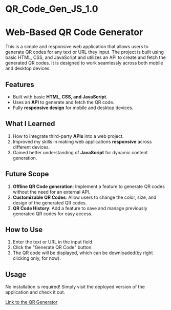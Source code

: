 # QR_Code_Gen_JS_1.0
# Web-Based QR Code Generator

This is a simple and responsive web application that allows users to generate QR codes for any text or URL they input. The project is built using basic HTML, CSS, and JavaScript and utilizes an API to create and fetch the generated QR codes. It is designed to work seamlessly across both mobile and desktop devices.

## Features

- Built with basic **HTML, CSS, and JavaScript**.
- Uses an **API** to generate and fetch the QR code.
- Fully **responsive design** for mobile and desktop devices.
  
## What I Learned

1. How to integrate third-party **APIs** into a web project.
2. Improved my skills in making web applications **responsive** across different devices.
3. Gained better understanding of **JavaScript** for dynamic content generation.

## Future Scope

1. **Offline QR Code generation**: Implement a feature to generate QR codes without the need for an external API.
2. **Customizable QR Codes**: Allow users to change the color, size, and design of the generated QR codes.
3. **QR Code History**: Add a feature to save and manage previously generated QR codes for easy access.

## How to Use

1. Enter the text or URL in the input field.
2. Click the "Generate QR Code" button.
3. The QR code will be displayed, which can be downloaded(by right clicking only, for now).

## Usage

No installation is required! Simply visit the deployed version of the application and check it out.

[Link to the QR Generator](https://github.com/MOHD-SHAMOON-04/QR_Code_Gen_JS_1.0)

